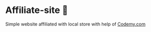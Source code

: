 # Affiliate-site :money_mouth_face:                                                                                                          
Simple website affiliated with local store
 with help of <a href="http://johnelder.com/">Codemy.com</a>
